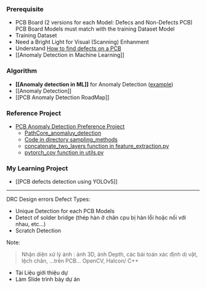 ### Prerequisite
+ PCB Board (2 versions for each Model: Defecs and Non-Defects PCB)
	PCB Board Models must match with the training Dataset Model
+ Training Dataset 
+ Need a Bright Light for Visual (Scanning) Enhanment
+ Understand [How to find defects on a PCB](https://www.proto-electronics.com/blog/how-to-find-defects-on-a-pcb)
+ [[Anomaly Detection in Machine Learning]]



### Algorithm
+ **[[Anomaly detection in ML]]** for Anomaly Detection ([example](https://youtu.be/Q7YGBwKVpds?si=9FEmW0fZ2KUY7-v4))
+ [[Anomaly Detection]]
+ [[PCB Anomaly Detection RoadMap]]



### Reference Project
+ [PCB Anomaly Detection Preference Project](https://github.com/OpenAOI/anodet)
	+ [PathCore_anomaluy_detection](https://github.com/hcw-00/PatchCore_anomaly_detection?tab=readme-ov-file)
	+ [Code in directory sampling_methods](https://github.com/google/active-learning)
	+ [concatenate_two_layers function in feature_extraction.py](https://github.com/xiahaifeng1995/PaDiM-Anomaly-Detection-Localization-master)
	+ [pytorch_cov function in utils.py](https://github.com/pytorch/pytorch/issues/19037)
### My Learning Project
+ [[PCB defects detection using YOLOv5]]



---

DRC Design errors
Defect Types:
+ Unique Detection for each PCB Models
+ Detect of solder bridge (thép hàn ở chân cpu bị hàn lỗi hoặc nối với nhau, etc...)
+ Scratch Detection

Note:
> Nhận diện xử lý ảnh : ảnh 3D, ảnh Depth, các bài toán xác định dị vật, lệch chân, ...trên PCB... OpenCV, Halcon/ C++

+ Tài Liệu giới thiệu dự 
+ Làm Slide trình bày dự án
